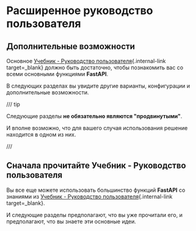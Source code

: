 # Расширенное руководство пользователя

## Дополнительные возможности

Основное [Учебник - Руководство пользователя](../tutorial/index.md){.internal-link target=_blank} должно быть достаточно, чтобы познакомить вас со всеми основными функциями **FastAPI**.

В следующих разделах вы увидите другие варианты, конфигурации и дополнительные возможности.

/// tip

Следующие разделы **не обязательно являются "продвинутыми"**.

И вполне возможно, что для вашего случая использования решение находится в одном из них.

///

## Сначала прочитайте Учебник - Руководство пользователя

Вы все еще можете использовать большинство функций **FastAPI** со знаниями из [Учебник - Руководство пользователя](../tutorial/index.md){.internal-link target=_blank}.

И следующие разделы предполагают, что вы уже прочитали его, и предполагают, что вы знаете эти основные идеи. 
